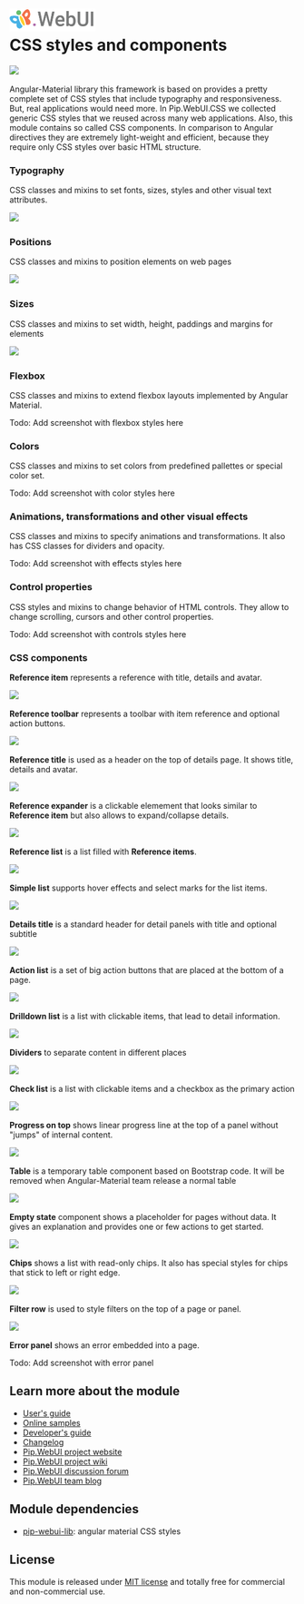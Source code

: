 # <img src="https://github.com/pip-webui/pip-webui/blob/master/doc/Logo.png" alt="Pip.WebUI Logo" style="max-width:30%"> <br/> CSS styles and components

![](https://img.shields.io/badge/license-MIT-blue.svg)

Angular-Material library this framework is based on provides a pretty complete set of CSS styles that include typography and responsiveness. But, real applications would need more. In Pip.WebUI.CSS we collected generic CSS styles that we reused across many web applications. Also, this module contains so called CSS components. In comparison to Angular directives they are extremely light-weight and efficient, because they require only CSS styles over basic HTML structure.

### Typography

CSS classes and mixins to set fonts, sizes, styles and other visual text attributes. 

<img src="images/img-fonts.png"/>

### Positions

CSS classes and mixins to position elements on web pages

<img src="images/img-alignment.png"/>

### Sizes

CSS classes and mixins to set width, height, paddings and margins for elements

<img src="images/img-size.png"/>

### Flexbox

CSS classes and mixins to extend flexbox layouts implemented by Angular Material.

Todo: Add screenshot with flexbox styles here

### Colors

CSS classes and mixins to set colors from predefined pallettes or special color set.

Todo: Add screenshot with color styles here

### Animations, transformations and other visual effects

CSS classes and mixins to specify animations and transformations. It also has CSS classes for dividers and opacity.

Todo: Add screenshot with effects styles here

### Control properties

CSS styles and mixins to change behavior of HTML controls. They allow to change scrolling, cursors and other control properties.

Todo: Add screenshot with controls styles here

### CSS components

**Reference item** represents a reference with title, details and avatar.

<img src="images/img-ref-item.png"/>

**Reference toolbar** represents a toolbar with item reference and optional action buttons.

<img src="images/img-ref-toolbar.png"/>

**Reference title** is used as a header on the top of details page. It shows title, details and avatar.

<img src="images/img-ref-title.png"/>

**Reference expander** is a clickable elemement that looks similar to **Reference item** but also allows to expand/collapse details.

<img src="images/img-ref-expander.png"/>

**Reference list** is a list filled with **Reference items**.

<img src="images/img-ref-list.png"/>

**Simple list** supports hover effects and select marks for the list items.

<img src="images/img-simple-list.png"/>

**Details title** is a standard header for detail panels with title and optional subtitle

<img src="images/img-details-title.png"/>

**Action list** is a set of big action buttons that are placed at the bottom of a page.

<img src="images/img-action-list.png"/>

**Drilldown list** is a list with clickable items, that lead to detail information.

<img src="images/img-drilldown-list.png"/>

**Dividers** to separate content in different places

<img src="images/img-dividers.png"/>

**Check list** is a list with clickable items and a checkbox as the primary action

<img src="images/img-checklist.png"/>

**Progress on top** shows linear progress line at the top of a panel without "jumps" of internal content.

<img src="images/img-progress-top.png"/>

**Table** is a temporary table component based on Bootstrap code. It will be removed when Angular-Material team release a normal table

<img src="images/img-table.png"/>

**Empty state** component shows a placeholder for pages without data. It gives an explanation and provides one or few actions to get started.

<img src="images/img-empty.png"/>

**Chips** shows a list with read-only chips. It also has special styles for chips that stick to left or right edge.

<img src="images/img-tags.png"/>

**Filter row** is used to style filters on the top of a page or panel.

<img src="images/img-filter-row.png"/>

**Error panel** shows an error embedded into a page.

Todo: Add screenshot with error panel

## Learn more about the module

- [User's guide](doc/UsersGuide.md)
- [Online samples](http://webui.pipdevs.com/pip-webui-css/index.html)
- [Developer's guide](doc/DevelopersGuide.md)
- [Changelog](CHANGELOG.md)
- [Pip.WebUI project website](http://www.pipwebui.org)
- [Pip.WebUI project wiki](https://github.com/pip-webui/pip-webui/wiki)
- [Pip.WebUI discussion forum](https://groups.google.com/forum/#!forum/pip-webui)
- [Pip.WebUI team blog](https://pip-webui.blogspot.com/)

## <a name="dependencies"></a>Module dependencies

* [pip-webui-lib](https://github.com/pip-webui/pip-webui-lib): angular material CSS styles

## <a name="license"></a>License

This module is released under [MIT license](License) and totally free for commercial and non-commercial use.
